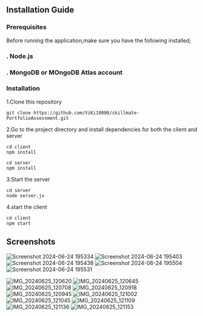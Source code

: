 
## Installation Guide

### Prerequisites

   Before running the application,make sure you have the following installed;

### . Node.js
### . MongoDB or MOngoDB Atlas account

### Installation

   1.Clone this repository
   ```
git clone https://github.com/ViKi10000/skillmate-PortfolioAssessment.git
  ```
   2.Go to the project directory and install dependencies for both the client and server
   ```
cd client
npm install
```
```
cd server
npm install
```
  3.Start the server
  ```
cd server
node server.js
```
  4.start the client
  ```
cd client
npm start
```

## Screenshots

![Screenshot 2024-06-24 195334](https://github.com/ViKi10000/skillmate-PortfolioAssessment/assets/128831961/95614079-15e5-419d-a42c-beeb71bf557d)
![Screenshot 2024-06-24 195403](https://github.com/ViKi10000/skillmate-PortfolioAssessment/assets/128831961/5b42bb48-54db-4a71-bce8-586d9fd16303)
![Screenshot 2024-06-24 195438](https://github.com/ViKi10000/skillmate-PortfolioAssessment/assets/128831961/870b3299-c982-4937-90aa-dae6aac039fc)
![Screenshot 2024-06-24 195504](https://github.com/ViKi10000/skillmate-PortfolioAssessment/assets/128831961/4249c90b-701e-4df5-80c1-4a14b0c9a7e5)
![Screenshot 2024-06-24 195531](https://github.com/ViKi10000/skillmate-PortfolioAssessment/assets/128831961/f9001e27-4212-4ab7-9193-c5521c1e3162)

![IMG_20240625_120620](https://github.com/ViKi10000/skillmate-PortfolioAssessment/assets/128831961/0a6ba946-395c-4ccb-95ad-eb709b6841f5)
![IMG_20240625_120645](https://github.com/ViKi10000/skillmate-PortfolioAssessment/assets/128831961/a2490e4e-8649-4d38-9ae0-b3b086fc795f)
![IMG_20240625_120708](https://github.com/ViKi10000/skillmate-PortfolioAssessment/assets/128831961/7e625f80-bfd7-4a53-b310-bd174d936338)
![IMG_20240625_120918](https://github.com/ViKi10000/skillmate-PortfolioAssessment/assets/128831961/91198f70-3162-4abf-9e19-a4a7886a03fd)
![IMG_20240625_120945](https://github.com/ViKi10000/skillmate-PortfolioAssessment/assets/128831961/23d2dd4e-6a8a-4770-89a9-ab747afa55d9)
![IMG_20240625_121002](https://github.com/ViKi10000/skillmate-PortfolioAssessment/assets/128831961/2cdfecbd-3cb0-4b40-9657-87cc31db3e1c)
![IMG_20240625_121045](https://github.com/ViKi10000/skillmate-PortfolioAssessment/assets/128831961/f74a7edc-5ec2-4d4d-8fe9-d69b4f7b9e73)
![IMG_20240625_121109](https://github.com/ViKi10000/skillmate-PortfolioAssessment/assets/128831961/3ebf6f79-f2cc-44b5-af2f-70c87fcb3d9a)
![IMG_20240625_121136](https://github.com/ViKi10000/skillmate-PortfolioAssessment/assets/128831961/8869d57d-8f75-44e3-bf8a-266cb4893e71)
![IMG_20240625_121153](https://github.com/ViKi10000/skillmate-PortfolioAssessment/assets/128831961/402f3f0a-dcf1-4968-8a11-b060037bbd47)

